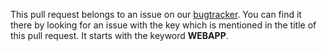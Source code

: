 This pull request belongs to an issue on our [bugtracker](https://integreat.atlassian.net/). 
You can find it there by looking for an issue with the key which is mentioned in the title of this pull request.
It starts with the keyword **WEBAPP**.
